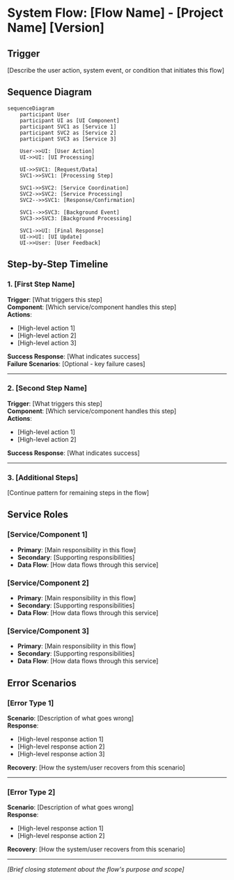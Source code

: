 # System Flow: [Flow Name] - [Project Name] [Version]

## Trigger
[Describe the user action, system event, or condition that initiates this flow]

## Sequence Diagram

```mermaid
sequenceDiagram
    participant User
    participant UI as [UI Component]
    participant SVC1 as [Service 1]
    participant SVC2 as [Service 2]
    participant SVC3 as [Service 3]

    User->>UI: [User Action]
    UI->>UI: [UI Processing]
    
    UI->>SVC1: [Request/Data]
    SVC1->>SVC1: [Processing Step]
    
    SVC1->>SVC2: [Service Coordination]
    SVC2->>SVC2: [Service Processing]
    SVC2-->>SVC1: [Response/Confirmation]
    
    SVC1-->>SVC3: [Background Event]
    SVC3->>SVC3: [Background Processing]
    
    SVC1->>UI: [Final Response]
    UI->>UI: [UI Update]
    UI->>User: [User Feedback]
```

## Step-by-Step Timeline

### 1. [First Step Name]
**Trigger**: [What triggers this step]  
**Component**: [Which service/component handles this step]  
**Actions**:
- [High-level action 1]
- [High-level action 2]
- [High-level action 3]

**Success Response**: [What indicates success]  
**Failure Scenarios**: [Optional - key failure cases]

---

### 2. [Second Step Name]
**Trigger**: [What triggers this step]  
**Component**: [Which service/component handles this step]  
**Actions**:
- [High-level action 1]
- [High-level action 2]

**Success Response**: [What indicates success]

---

### 3. [Additional Steps]
[Continue pattern for remaining steps in the flow]

## Service Roles

### [Service/Component 1]
- **Primary**: [Main responsibility in this flow]
- **Secondary**: [Supporting responsibilities]
- **Data Flow**: [How data flows through this service]

### [Service/Component 2]
- **Primary**: [Main responsibility in this flow]
- **Secondary**: [Supporting responsibilities]
- **Data Flow**: [How data flows through this service]

### [Service/Component 3]
- **Primary**: [Main responsibility in this flow]
- **Secondary**: [Supporting responsibilities]
- **Data Flow**: [How data flows through this service]

## Error Scenarios

### [Error Type 1]
**Scenario**: [Description of what goes wrong]  
**Response**:
- [High-level response action 1]
- [High-level response action 2]
- [High-level response action 3]

**Recovery**: [How the system/user recovers from this scenario]

---

### [Error Type 2]
**Scenario**: [Description of what goes wrong]  
**Response**:
- [High-level response action 1]
- [High-level response action 2]

**Recovery**: [How the system/user recovers from this scenario]

---

*[Brief closing statement about the flow's purpose and scope]*
